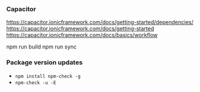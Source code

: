 ### Capacitor

https://capacitor.ionicframework.com/docs/getting-started/dependencies/
https://capacitor.ionicframework.com/docs/getting-started
https://capacitor.ionicframework.com/docs/basics/workflow

npm run build
npm run sync

### Package version updates

-   `npm install npm-check -g`
-   `npm-check -u -E`
